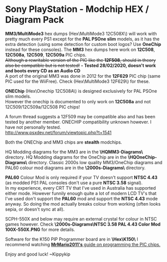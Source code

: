 # Sony PlayStation - Modchip HEX / Diagram Pack

**MM3/MultiMode3** hex dumps (Hex\\MultiMode3 12C508X\\) will work with pretty much every PS1 except for the **PAL PSOne slim** models, as it has the extra detection (using some detection for custom boot logos? Use **OneChip** instead for these consoles).
The **MM3** hex dumps here work on **12C508**, **12C508a**, **12C509**, **12C509a** PIC chips.  
~~Although a rewritable version of the PIC like the **12F508**, should in theory also be compatible but is not tested!~~ **- Tested 28/02/2020, doesn't work and boots every CD as an Audio CD**  
A port of the original MM3 was done in 2012 for the **12F629** PIC chip (same PIC used for the WiiFree).
Check (Hex\\MultiMode3 12F629\\) for these.

**ONEChip** (Hex\\Onechip 12C508A\\) is designed exclusively for PAL PSOne slim models.  
However the onechip is documented to only work on **12C508a** and not 12C509/12C509a/12C508 PIC chips!  

A forum thread suggests a 12F509 may be compatible also and has been tested by another member. ONECHIP compatibility unknown however. I have not personally tested.  
http://www.psxdev.net/forum/viewtopic.php?t=1541

Both the ONEChip and MM3 chips are **stealth** modchips.

HQ Modding diagrams for the MM3 are in the **\\HQMM3-Diagrams\\** directory. 
HQ Modding diagrams for the OneChip are in the **\\HQOneChip-Diagrams\\** directory. 
Classic 2000s low quality MM3/OneChip diagrams and PAL60 colour mod diagrams are in the **\\2000s-Diagrams\\** directory.

**PAL60** Colour Mod is only required if your TV doesn't support **NTSC 4.43** (as modded PS1 PAL consoles don't use a pure **NTSC 3.58** signal).  
In my experience, every CRT TV that I've used in Australia has supported either mode. However funnily enough quite a lot of modern LCD TV's that I've used don't support the **PAL60** mod and support the **NTSC 4.43** mode anyway. So doing the mod actually breaks colour from working (often looks sepia, or doesn't sync at all).

SCPH-550X and below may require an external crystal for colour in NTSC games however. 
Check **\\2000s-Diagrams\\NTSC 3.58 PAL 4.43 Color Mod 100X-550X.PNG** for more details.

Software for the K150 PIP Programmer board are in **\\Hex\K150\\**
I recommend watching [**MrMario2011's** guide on programming the PIC chips.](https://www.youtube.com/watch?v=UM_Vyg-5QN4 "**MrMario2011's** guide on programming the PIC chips.")

Enjoy and good luck!
~Kippykip
